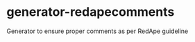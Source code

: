 generator-redapecomments
========================

Generator to ensure proper comments as per RedApe guideline

